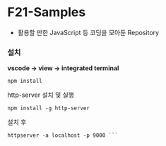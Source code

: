 # F21-Samples

- 활용할 만한 JavaScript 등 코딩을 모아둔 Repository

### 설치  
**vscode -> view -> integrated terminal** 

```
npm install 
```

http-server 설치 및 실행 

```
npm install -g http-server 
```
설치 후

```
httpserver -a localhost -p 9000 ```
